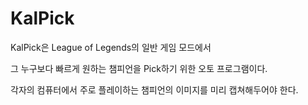 KalPick
================

KalPick은 League of Legends의 일반 게임 모드에서

그 누구보다 빠르게 원하는 챔피언을 Pick하기 위한 오토 프로그램이다. 

각자의 컴퓨터에서 주로 플레이하는 챔피언의 이미지를 미리 캡쳐해두어야 한다.
